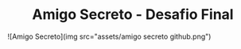 <h1 align="center"> Amigo Secreto - Desafio Final </h1>

![Amigo Secreto](img src="assets/amigo secreto github.png")
